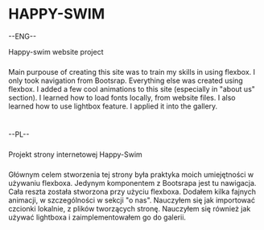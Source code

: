 # HAPPY-SWIM
--ENG--

Happy-swim website project
###
Main purpouse of creating this site was to train my skills in using flexbox.
I only took navigation from Bootsrap. Everything else was created using flexbox. 
I added a few cool animations to this site (especially in "about us" section). I learned how to load fonts locally, from website files.
I also learned how to use lightbox feature. I applied it into the gallery.
#

--PL--
###
Projekt strony internetowej Happy-Swim
###
Głównym celem stworzenia tej strony była praktyka moich umiejętności w używaniu flexboxa.
Jedynym komponentem z Bootsrapa jest tu nawigacja. Cała reszta została stworzona przy użyciu flexboxa. 
Dodałem kilka fajnych animacji, w szczególności w sekcji "o nas". Nauczyłem się jak importować czcionki lokalnie, z plików tworzących stronę.
Nauczyłem się również jak używać lightboxa i zaimplementowałem go do galerii. 
